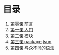 # 目录
1. [第零课 前言](lesson0.md)
1. [第一课 入门](lesson1.md)
1. [第二课 模块](lesson2.md)
1. [第三课 package.json](lesson3.md)
1. 第四课 与众不同的语法